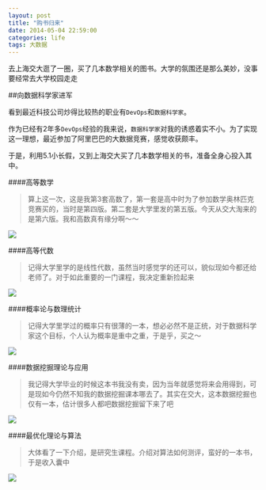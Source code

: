 ```yaml
---
layout: post
title: "购书归来"
date: 2014-05-04 22:59:00
categories: life
tags: 大数据
---
```


去上海交大逛了一圈，买了几本数学相关的图书。大学的氛围还是那么美妙，没事要经常去大学校园走走

##向数据科学家进军

看到最近科技公司炒得比较热的职业有`DevOps`和`数据科学家`。

作为已经有2年多`DevOps`经验的我来说，`数据科学家`对我的诱惑着实不小。为了实现这一理想，最近参加了阿里巴巴的大数据竞赛，感觉收获颇丰。

于是，利用5.1小长假，又到上海交大买了几本数学相关的书，准备全身心投入其中。

####高等数学

>算上这一次，这是我第3套高数了，第一套是高中时为了参加数学奥林匹克竞赛买的，当时是第四版。第二套是大学里发的第五版。今天从交大淘来的是第六版。我和高数真有缘分啊～～

<img class="img-responsive img-thumbnail" src="{{ site.url }}/resources/gaoshu.png">

####高等代数

>记得大学里学的是线性代数，虽然当时感觉学的还可以，貌似现如今都还给老师了。对于如此重要的一门课程，我决定重新捡起来

<img class="img-responsive img-thumbnail" src="{{ site.url }}/resources/gaodai.png">

####概率论与数理统计

>记得大学里学过的概率只有很薄的一本，想必必然不是正统，对于数据科学家这个目标，个人认为概率是重中之重，于是乎，买之～

<img class="img-responsive img-thumbnail" src="{{ site.url }}/resources/gailv.png">

####数据挖掘理论与应用

>我记得大学毕业的时候这本书我没有卖，因为当年就感觉将来会用得到，可是现如今仍然不知我的数据挖掘课本哪去了。其实在交大，这本数据挖掘也仅有一本，估计很多人都吧数据挖掘留下来了吧

<img class="img-responsive img-thumbnail" src="{{ site.url }}/resources/shujuwajue.png">

####最优化理论与算法

>大体看了一下介绍，是研究生课程。介绍对算法如何测评，蛮好的一本书，于是收入囊中

<img class="img-responsive img-thumbnail" src="{{ site.url }}/resources/zuiyouhua.png">